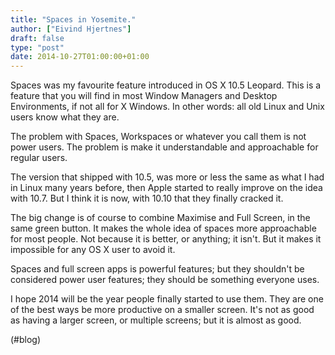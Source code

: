 ```yaml
---
title: "Spaces in Yosemite."
author: ["Eivind Hjertnes"]
draft: false
type: "post"
date: 2014-10-27T01:00:00+01:00
---
```


Spaces was my favourite feature introduced in OS X 10.5 Leopard. This is
a feature that you will find in most Window Managers and Desktop
Environments, if not all for X Windows. In other words: all old Linux
and Unix users know what they are.

The problem with Spaces, Workspaces or whatever you call them is not
power users. The problem is make it understandable and approachable for
regular users.

The version that shipped with 10.5, was more or less the same as what I
had in Linux many years before, then Apple started to really improve on
the idea with 10.7. But I think it is now, with 10.10 that they finally
cracked it.

The big change is of course to combine Maximise and Full Screen, in the
same green button. It makes the whole idea of spaces more approachable
for most people. Not because it is better, or anything; it isn't. But it
makes it impossible for any OS X user to avoid it.

Spaces and full screen apps is powerful features; but they shouldn't be
considered power user features; they should be something everyone uses.

I hope 2014 will be the year people finally started to use them. They
are one of the best ways be more productive on a smaller screen. It's
not as good as having a larger screen, or multiple screens; but it is
almost as good.

(#blog)
